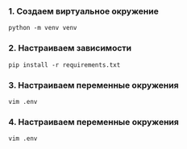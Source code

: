 ### 1. Создаем виртуальное окружение
```
python -m venv venv
```
### 2. Настраиваем зависимости
```
pip install -r requirements.txt
```
### 3. Настраиваем переменные окружения
```
vim .env
```

### 4. Настраиваем переменные окружения
```
vim .env
```